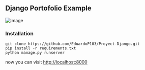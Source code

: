 ## Django Portofolio Example
![image](https://user-images.githubusercontent.com/83435268/180148379-7619c83c-3150-411d-a8fc-224cb593376d.png)

### Installation

```
git clone https://github.com/EduardoP103/Proyect-Django.git
pip install -r requirements.txt
python manage.py runserver
```

now you can visit <a href="http://localhost:8000" target="_blank">http://localhost:8000</a>
